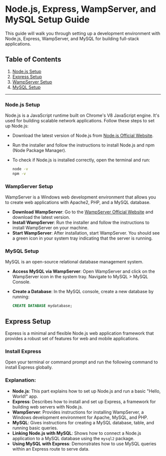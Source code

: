 # Node.js, Express, WampServer, and MySQL Setup Guide

This guide will walk you through setting up a development environment with Node.js, Express, WampServer, and MySQL for building full-stack applications.

## Table of Contents
1. [Node.js Setup](#nodejs-setup)
2. [Express Setup](#express-setup)
3. [WampServer Setup](#wampserver-setup)
4. [MySQL Setup](#mysql-setup)
---

###  Node.js Setup

Node.js is a JavaScript runtime built on Chrome's V8 JavaScript engine. It's used for building scalable network applications. Follow these steps to set up Node.js:

- Download the latest version of Node.js from [Node.js Official Website](https://nodejs.org).
- Run the installer and follow the instructions to install Node.js and npm (Node Package Manager).
- To check if Node.js is installed correctly, open the terminal and run:

  ```bash
  node -v
  npm -v


###  WampServer Setup

WampServer is a Windows web development environment that allows you to create web applications with Apache2, PHP, and a MySQL database.

- **Download WampServer**: Go to the [WampServer Official Website](https://www.wampserver.com/en/) and download the latest version.
- **Install WampServer**: Run the installer and follow the instructions to install WampServer on your machine.
- **Start WampServer**: After installation, start WampServer. You should see a green icon in your system tray indicating that the server is running.

###  MySQL Setup

MySQL is an open-source relational database management system.

- **Access MySQL via WampServer**: Open WampServer and click on the WampServer icon in the system tray. Navigate to MySQL > MySQL Console.
- **Create a Database**: In the MySQL console, create a new database by running:

  ```sql
  CREATE DATABASE mydatabase;


## Express Setup

Express is a minimal and flexible Node.js web application framework that provides a robust set of features for web and mobile applications.

### Install Express
Open your terminal or command prompt and run the following command to install Express globally.


### Explanation:
- **Node.js**: This part explains how to set up Node.js and run a basic "Hello, World!" app.
- **Express**: Describes how to install and set up Express, a framework for building web servers with Node.js.
- **WampServer**: Provides instructions for installing WampServer, a Windows development environment for Apache, MySQL, and PHP.
- **MySQL**: Gives instructions for creating a MySQL database, table, and running basic queries.
- **Linking Node.js with MySQL**: Shows how to connect a Node.js application to a MySQL database using the `mysql2` package.
- **Using MySQL with Express**: Demonstrates how to use MySQL queries within an Express route to serve data.








